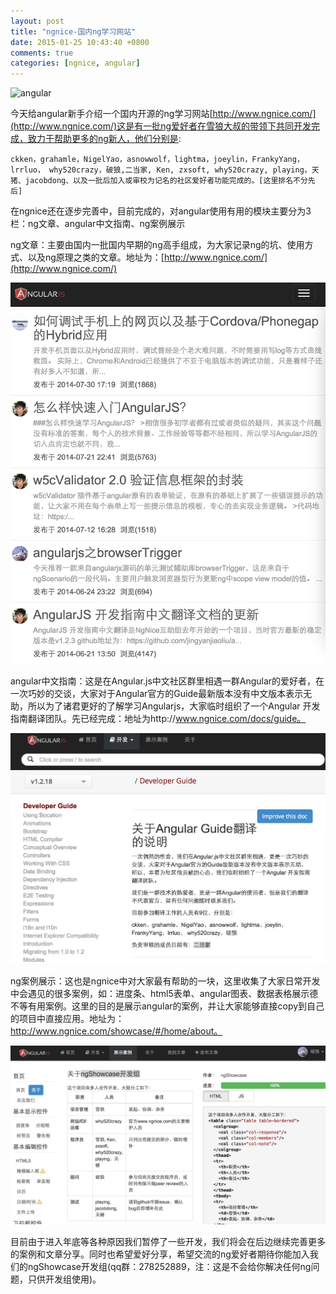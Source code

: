 ```yaml
---
layout: post
title: "ngnice-国内ng学习网站"
date: 2015-01-25 10:43:40 +0800
comments: true
categories: [ngnice, angular]
---
```


![angular](http://images.cnblogs.com/cnblogs_com/whitewolf/AngularJS-large.png)

今天给angular新手介绍一个国内开源的ng学习网站[http://www.ngnice.com/](http://www.ngnice.com/)这是有一批ng爱好者在雪狼大叔的带领下共同开发完成，致力于帮助更多的ng新人，他们分别是:

	ckken，grahamle，NigelYao，asnowwolf，lightma，joeylin，FrankyYang，lrrluo， why520crazy，破狼,二当家, Ken, zxsoft, why520crazy, playing，天猪、jacobdong、以及一批后加入或审校为记名的社区爱好者功能完成的。[这里排名不分先后]

在ngnice还在逐步完善中，目前完成的，对angular使用有用的模块主要分为3栏：ng文章、angular中文指南、ng案例展示

ng文章：主要由国内一批国内早期的ng高手组成，为大家记录ng的坑、使用方式、以及ng原理之类的文章。地址为：[http://www.ngnice.com/](http://www.ngnice.com/)

![ng文章](images/blog_img/ng-文章.png)

angular中文指南：这是在Angular.js中文社区群里相遇一群Angular的爱好者，在一次巧妙的交谈，大家对于Angular官方的Guide最新版本没有中文版本表示无助，所以为了诸君更好的了解学习Angularjs，大家临时组织了一个Angular 开发指南翻译团队。先已经完成：地址为http://www.ngnice.com/docs/guide。

![ng文章](images/blog_img/ng-指南.png)

ng案例展示：这也是ngnice中对大家最有帮助的一块，这里收集了大家日常开发中会遇见的很多案例，如：进度条、html5表单、angular图表、数据表格展示德不等有用案例。这里的目的是展示angular的案例，并让大家能够直接copy到自己的项目中直接应用。地址为：http://www.ngnice.com/showcase/#/home/about。

![ng文章](images/blog_img/ng-showcase.png)

目前由于进入年底等各种原因我们暂停了一些开发，我们将会在后边继续完善更多的案例和文章分享。同时也希望爱好分享，希望交流的ng爱好者期待你能加入我们的ngShowcase开发组(qq群：278252889，注：这是不会给你解决任何ng问题，只供开发组使用)。
